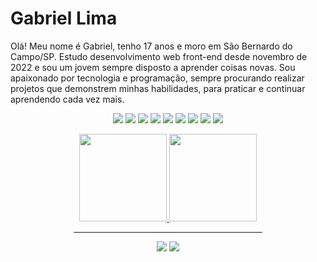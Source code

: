 # Gabriel Lima
Olá! Meu nome é Gabriel, tenho 17 anos e moro em São Bernardo do Campo/SP. Estudo desenvolvimento web front-end desde novembro de 2022 e sou um jovem sempre disposto a aprender coisas novas.
Sou apaixonado por tecnologia e programação, sempre procurando realizar projetos que demonstrem minhas habilidades, para praticar e continuar aprendendo cada vez mais. 

<p align=center>
  <img src="https://img.shields.io/badge/html5-%23E34F26.svg?style=for-the-badge&logo=html5&logoColor=white"/>
  <img src="https://img.shields.io/badge/css3-%231572B6.svg?style=for-the-badge&logo=css3&logoColor=white"/>
  <img src="https://img.shields.io/badge/bootstrap-%238511FA.svg?style=for-the-badge&logo=bootstrap&logoColor=white">
  <img src="https://img.shields.io/badge/Sass-CC6699?style=for-the-badge&logo=sass&logoColor=white" />
  <img src="https://img.shields.io/badge/JavaScript-F7DF1E?style=for-the-badge&logo=javascript&logoColor=black"/>
  <img src="https://img.shields.io/badge/typescript-%23007ACC.svg?style=for-the-badge&logo=typescript&logoColor=white)">
  <img src="https://img.shields.io/badge/jquery-%230769AD.svg?style=for-the-badge&logo=jquery&logoColor=white">
  <img src="https://img.shields.io/badge/react-%2320232a.svg?style=for-the-badge&logo=react&logoColor=%2361DAFB">
  <img src="https://img.shields.io/badge/angular-%23DD0031.svg?style=for-the-badge&logo=angular&logoColor=white"> 
 </p>
<div align="center">
  <a href="https://github.com/GabrielLima5">
  <img height="140em" src="https://github-readme-stats.vercel.app/api?username=GabrielLima5&show_icons=true&theme=nord&include_all_commits=true&count_private=true"/>
  <img height="140em" src="https://github-readme-stats.vercel.app/api/top-langs/?username=GabrielLima5&layout=compact&langs_count=7&theme=nord"/>
</div>

 <div align="center"><hr width="60%"></div>

<div align="center">
  <a href="https://discord.com/users/470007425886322740" target="_blank"><img src="https://img.shields.io/badge/Discord-7289DA?style=for-the-badge&logo=discord&logoColor=white" target="_blank"></a> 
  <a href = "mailto:gabriellpbiel@hotmail.com"><img src="https://img.shields.io/badge/Microsoft_Outlook-0078D4?style=for-the-badge&logo=microsoft-outlook&logoColor=white"></a>
</div>
